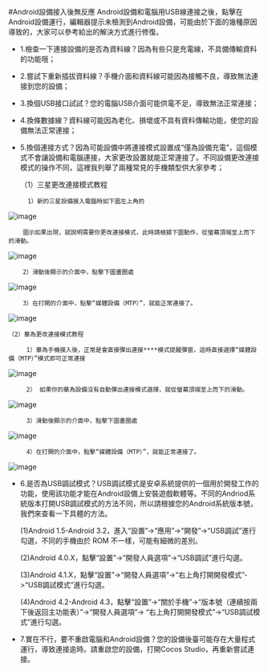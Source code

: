 #Android設備接入後無反應
Android設備和電腦用USB線連接之後，點擊在Android設備運行，編輯器提示未檢測到Android設備，可能由於下面的幾種原因導致的，大家可以參考給出的解決方式進行修復。 

- 1.檢查一下連接設備的是否為資料線？因為有些只是充電線，不具備傳輸資料的功能哦；
- 2.嘗試下重新插拔資料線？手機介面和資料線可能因為接觸不良，導致無法連接到您的設備；
- 3.換個USB接口試試？您的電腦USB介面可能供電不足，導致無法正常連接；
- 4.換條數據線？資料線可能因為老化、損壞或不具有資料傳輸功能，使您的設備無法正常連接；
- 5.換個連接方式？因為可能設備中將連接模式設置成“僅為設備充電”，這個模式不會讓設備和電腦連接，大家更改設置就能正常連接了。不同設備更改連接模式的操作不同，這裡我列舉了兩種常見的手機類型供大家參考；

 
    （1）三星更改連接模式教程

        1）新的三星設備接入電腦時如下圖左上角的
![image](res_tw/image001.png) 
        
        圖示如果出現，就說明需要你更改連接模式，此時請根據下圖動作，從螢幕頂端至上而下的滑動。
![image](res_tw/image002.png)
 
        2）滑動後顯示的介面中，點擊下圖畫圈處
![image](res_tw/image003.png)
 
        3）在打開的介面中，點擊“媒體設備（MTP）”，就能正常連接了。
![image](res_tw/image004.png)

    （2）華為更改連接模式教程

         1）華為手機接入後，正常是會直接彈出連接****模式提醒彈窗，這時直接選擇“媒體設備（MTP）”模式即可正常連接
![image](res_tw/image005.png)
 
         2） 如果你的華為設備沒有自動彈出連接模式選擇，就從螢幕頂端至上而下的滑動。
![image](res_tw/image006.png)
 
         3）滑動後顯示的介面中，點擊下圖畫圈處
![image](res_tw/image007.png)
 
         4）在打開的介面中，點擊“媒體設備（MTP）”，就能正常連接了。
![image](res_tw/image008.png)

- 6.是否為USB調試模式？USB調試模式是安卓系統提供的一個用於開發工作的功能，使用該功能才能在Android設備上安裝遊戲軟體等。不同的Andriod系統版本打開USB調試模式的方法不同，所以請根據您的Android系統版本號，我們來查看一下具體的方法。
    
    (1)Android 1.5-Android 3.2，進入“設置”->“應用”->“開發”->“USB調試”進行勾選，不同的手機由於
    ROM 不一樣，可能有細微的差別。

    (2)Android 4.0.X，點擊“設置”->“開發人員選項”->“USB調試”進行勾選。

    (3)Android 4.1.X，點擊“設置”->“開發人員選項”->“右上角打開開發模式”->“USB調試模式”進行勾選。

    (4)Android 4.2-Android 4.3，點擊“設置”->“關於手機”->“版本號（連續按兩下後返回主功能表）”->“開發人員選項”-> “右上角打開開發模式”->“USB調試模式”進行勾選。

- 7.實在不行，要不重啟電腦和Android設備？您的設備後臺可能存在大量程式運行，導致連接逾時。請重啟您的設備，打開Cocos Studio，再重新嘗試連接。
